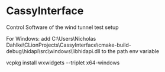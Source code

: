 # CassyInterface
Control Software of the wind tunnel test setup

For Windows: add C:\Users\Nicholas Dahlke\CLionProjects\CassyInterface\cmake-build-debug\hidapi\src\windows\libhidapi.dll to the path env variable

vcpkg install wxwidgets --triplet x64-windows
